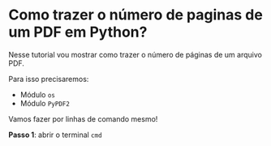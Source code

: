 # Como trazer o número de paginas de um PDF em Python?

Nesse tutorial vou mostrar como trazer o número de páginas de um arquivo PDF.

Para isso precisaremos:
- Módulo ```os```
- Módulo ```PyPDF2```

Vamos fazer por linhas de comando mesmo!  

__Passo 1__: abrir o terminal ```cmd```


```python

